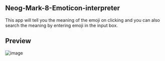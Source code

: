 ## Neog-Mark-8-Emoticon-interpreter
This app  will tell you the meaning of the emoji on clicking and you can also search the meaning by entering emoji in the input box.

## Preview
 ![image](https://user-images.githubusercontent.com/107163858/184897685-64eda253-db7a-47e9-aa96-8f8a32b529c5.png)
